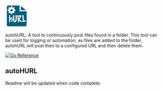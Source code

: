 ![logo](media/logo72.png)

autohURL: A tool to continuously post files found in a folder. This tool can be used for logging or automation; as files are added to the folder, autohURL will post then to a configured URL and then delete them.

[![Go Reference](https://pkg.go.dev/badge/github.com/ancientlore/autohurl.svg)](https://pkg.go.dev/github.com/ancientlore/autohurl)

## autoHURL

Readme will be updated when code complete.
